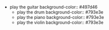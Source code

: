 - play the guitar
  background-color:: #497d46
	- play the drum
	  background-color:: #793e3e
	- play the piano
	  background-color:: #793e3e
	- play the violin
	  background-color:: #793e3e